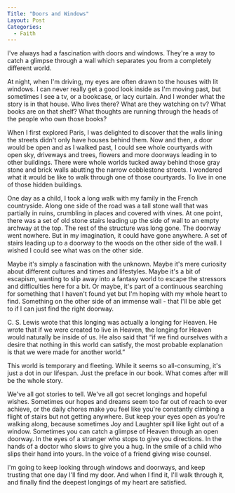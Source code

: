 ```yaml
---
Title: "Doors and Windows"
Layout: Post
Categories:
  - Faith
---
```

I've always had a fascination with doors and windows.
They're a way to catch a glimpse through a wall which separates you from a completely different world.

At night, when I'm driving, my eyes are often drawn to the houses with lit windows.
I can never really get a good look inside as I'm moving past, but sometimes I see a tv, or a bookcase, or lacy curtain.
And I wonder what the story is in that house.
Who lives there?
What are they watching on tv?
What books are on that shelf?
What thoughts are running through the heads of the people who own those books?

When I first explored Paris, I was delighted to discover that the walls lining the streets didn't only have houses behind them.
Now and then, a door would be open and as I walked past, I could see whole courtyards with open sky, driveways and trees, flowers and more doorways leading in to other buildings. 
There were whole worlds tucked away behind those gray stone and brick walls abutting the narrow cobblestone streets.
I wondered what it would be like to walk through one of those courtyards.
To live in one of those hidden buildings.

One day as a child, I took a long walk with my family in the French countryside. 
Along one side of the road was a tall stone wall that was partially in ruins, crumbling in places and covered with vines.
At one point, there was a set of old stone stairs leading up the side of wall to an empty archway at the top.
The rest of the structure was long gone.
The doorway went nowhere.
But in my imagination, it could have gone anywhere.
A set of stairs leading up to a doorway to the woods on the other side of the wall.
I wished I could see what was on the other side.

Maybe it's simply a fascination with the unknown.
Maybe it's mere curiosity about different cultures and times and lifestyles.
Maybe it's a bit of escapism, wanting to slip away into a fantasy world to escape the stressors and difficulties here for a bit.
Or maybe, it's part of a continuous searching for something that I haven't found yet but I'm hoping with my whole heart to find.
Something on the other side of an immense wall - that I'll be able get to if I can just find the right doorway.

C. S. Lewis wrote that this longing was actually a longing for Heaven.
He wrote that if we were created to live in Heaven, the longing for Heaven would naturally be inside of us.
He also said that “if we find ourselves with a desire that nothing in this world can satisfy, the most probable explanation is that we were made for another world.”

This world is temporary and fleeting.
While it seems so all-consuming, it's just a dot in our lifespan.
Just the preface in our book.
What comes after will be the whole story.

We've all got stories to tell.
We've all got secret longings and hopeful wishes.
Sometimes our hopes and dreams seem too far out of reach to ever achieve, or the daily chores make you feel like you're constantly climbing a flight of stairs but not getting anywhere.
But keep your eyes open as you're walking along, because sometimes Joy and Laughter spill like light out of a window.
Sometimes you can catch a glimpse of Heaven through an open doorway.
In the eyes of a stranger who stops to give you directions.
In the hands of a doctor who slows to give you a hug.
In the smile of a child who slips their hand into yours.
In the voice of a friend giving wise counsel.

I'm going to keep looking through windows and doorways, and keep trusting that one day I'll find my door.
And when I find it, I'll walk through it, and finally find the deepest longings of my heart are satisfied.
